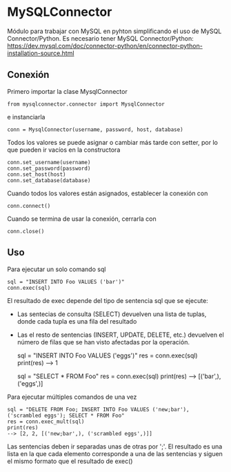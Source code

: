 # MySQLConnector
Módulo para trabajar con MySQL en pyhton simplificando el uso de MySQL Connector/Python.
Es necesario tener MySQL Connector/Python:
https://dev.mysql.com/doc/connector-python/en/connector-python-installation-source.html


## Conexión
Primero importar la clase MysqlConnector

    from mysqlconnector.connector import MysqlConnector

e instanciarla

    conn = MysqlConnector(username, password, host, database)

Todos los valores se puede asignar o cambiar más tarde con setter, por lo que pueden ir vacíos en la constructora

    conn.set_username(username)
    conn.set_password(password)
    conn.set_host(host)
    conn.set_database(database)

Cuando todos los valores están asignados, establecer la conexión con

    conn.connect()

Cuando se termina de usar la conexión, cerrarla con

    conn.close()

## Uso
Para ejecutar un solo comando sql

    sql = "INSERT INTO Foo VALUES ('bar')"
    conn.exec(sql)

El resultado de exec depende del tipo de sentencia sql que se ejecute:
* Las sentecias de consulta (SELECT) devuelven una lista de tuplas, donde cada tupla es una fila del resultado
* Las el resto de sentencias (INSERT, UPDATE, DELETE, etc.) devuelven el número de filas que se han visto afectadas por la operación.

    sql = "INSERT INTO Foo VALUES ('eggs')"
    res = conn.exec(sql)
    print(res)
    --> 1

    sql = "SELECT * FROM Foo"
    res = conn.exec(sql)
    print(res)
    --> [('bar',), ('eggs',)]

Para ejecutar múltiples comandos de una vez


    sql = "DELETE FROM Foo; INSERT INTO Foo VALUES ('new;bar'), ('scrambled eggs'); SELECT * FROM Foo"
    res = conn.exec_mult(sql)
    print(res)
    --> [2, 2, [('new;bar',), ('scrambled eggs',)]]

Las sentencias deben ir separadas unas de otras por ';'. El resultado es una lista en la que cada elemento corresponde a una de las sentencias y siguen el mismo formato que el resultado de exec()
